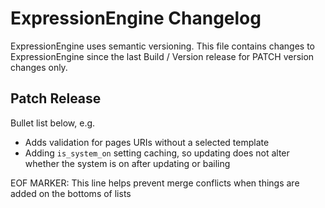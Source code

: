 # ExpressionEngine Changelog

ExpressionEngine uses semantic versioning. This file contains changes to ExpressionEngine since the last Build / Version release for PATCH version changes only.

## Patch Release

Bullet list below, e.g.
   - Adds validation for pages URIs without a selected template
   - Adding `is_system_on` setting caching, so updating does not alter whether the system is on after updating or bailing



EOF MARKER: This line helps prevent merge conflicts when things are
added on the bottoms of lists
